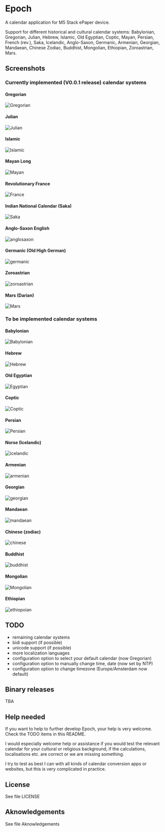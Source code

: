 # Epoch

A calendar application for M5 Stack ePaper device.

Support for different historical and cultural calendar systems: Babylonian, Gregorian, Julian, Hebrew, Islamic, Old Egyptian, Coptic, Mayan, Persian, French (rev.), Saka, Icelandic, Anglo-Saxon, Germanic, Armenian, Georgian, Mandaean, Chinese Zodiac, Buddhist, Mongolian, Ethiopian, Zoroastrian, Mars.

## Screenshots

### Currently implemented (V0.0.1 release) calendar systems

#### Gregorian
![Gregorian](https://github.com/jsoeterbroek/epoch/blob/main/assets/screens/gregorian.jpg)
#### Julian
![Julian](https://github.com/jsoeterbroek/epoch/blob/main/assets/screens/julian.jpg)
#### Islamic 
![Islamic](https://github.com/jsoeterbroek/epoch/blob/main/assets/screens/islamic.jpg)
#### Mayan Long
![Mayan](https://github.com/jsoeterbroek/epoch/blob/main/assets/screens/mayan.jpg)
#### Revolutionary France 
![France](https://github.com/jsoeterbroek/epoch/blob/main/assets/screens/rev_french.jpg)
#### Indian National Calendar (Saka)
![Saka](https://github.com/jsoeterbroek/epoch/blob/main/assets/screens/saka.jpg)
#### Anglo-Saxon English 
![anglosaxon](https://github.com/jsoeterbroek/epoch/blob/main/assets/screens/anglosaxon.jpg)
#### Germanic (Old High German)
![germanic](https://github.com/jsoeterbroek/epoch/blob/main/assets/screens/germanic.jpg)
#### Zoroastrian
![zoroastrian](https://github.com/jsoeterbroek/epoch/blob/main/assets/screens/zoroastrian.jpg)
#### Mars (Darian)
![Mars](https://github.com/jsoeterbroek/epoch/blob/main/assets/screens/mars.jpg)

### To be implemented calendar systems

#### Babylonian
![Babylonian](https://github.com/jsoeterbroek/epoch/blob/main/assets/screens/babylonian.jpg)
#### Hebrew 
![Hebrew](https://github.com/jsoeterbroek/epoch/blob/main/assets/screens/hebrew.jpg)
#### Old Egyptian 
![Egyptian](https://github.com/jsoeterbroek/epoch/blob/main/assets/screens/egyptian.jpg)
#### Coptic 
![Coptic](https://github.com/jsoeterbroek/epoch/blob/main/assets/screens/coptic.jpg)
#### Persian
![Persian](https://github.com/jsoeterbroek/epoch/blob/main/assets/screens/persian.jpg)
#### Norse (Icelandic) 
![icelandic](https://github.com/jsoeterbroek/epoch/blob/main/assets/screens/icelandic.jpg)
#### Armenian
![armenian](https://github.com/jsoeterbroek/epoch/blob/main/assets/screens/armenian.jpg)
#### Georgian
![georgian](https://github.com/jsoeterbroek/epoch/blob/main/assets/screens/georgian.jpg)
#### Mandaean
![mandaean](https://github.com/jsoeterbroek/epoch/blob/main/assets/screens/mandaean.jpg)
#### Chinese (zodiac)
![chinese](https://github.com/jsoeterbroek/epoch/blob/main/assets/screens/chin_zodiac.jpg)
#### Buddhist
![buddhist](https://github.com/jsoeterbroek/epoch/blob/main/assets/screens/buddhist.jpg)
#### Mongolian 
![Mongolian](https://github.com/jsoeterbroek/epoch/blob/main/assets/screens/mongolian.jpg)
#### Ethiopian
![ethiopoian](https://github.com/jsoeterbroek/epoch/blob/main/assets/screens/ethiopian.jpg)

## TODO
* remaining calendar systems
* bidi support (if possible)
* unicode support (if possible)
* more localization languages
* configuration option to select your default calendar (now Gregorian)
* configuration option to manually change time, date (now set by NTP)
* configuration option to change timezone (Europe/Amsterdam now default)

## Binary releases
TBA

## Help needed
If you want to help to further develop Epoch, your help is very welcome. Check the TODO items in this README.

I would especially welcome help or assistance if you would test the relevant calendar for your
cultural or religious background, if the calculations, localisations etc. are correct or we are missing something. 

I try to test as best I can with all kinds of calendar conversion apps or websites, but this is very complicated
in practice.

## License
See file LICENSE

## Aknowledgements
See file Aknowledgements